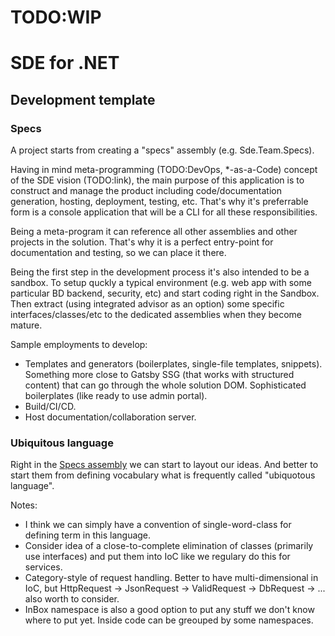 # TODO:WIP
# SDE for .NET

## Development template

### Specs

A project starts from creating a "specs" assembly (e.g. Sde.Team.Specs).

Having in mind meta-programming (TODO:DevOps, *-as-a-Code) concept of the SDE vision (TODO:link), the main purpose of this application is to construct and manage the product including code/documentation generation, hosting, deployment, testing, etc. That's why it's preferrable form is a console application that will be a CLI for all these responsibilities.

Being a meta-program it can reference all other assemblies and other projects in the solution. That's why it is a perfect entry-point for documentation and testing, so we can place it there.

Being the first step in the development process it's also intended to be a sandbox. To setup quckly a typical environment (e.g. web app with some particular BD backend, security, etc) and start coding right in the Sandbox. Then extract (using integrated advisor as an option) some specific interfaces/classes/etc to the dedicated assemblies when they become mature.

Sample employments to develop:
- Templates and generators (boilerplates, single-file templates, snippets). Something more close to Gatsby SSG (that works with structured content) that can go through the whole solution DOM. Sophisticated boilerplates (like ready to use admin portal).
- Build/CI/CD.
- Host documentation/collaboration server.

### Ubiquitous language

Right in the [Specs assembly](#specs) we can start to layout our ideas. And better to start them from defining vocabulary what is frequently called "ubiquotous language".

Notes:
* I think we can simply have a convention of single-word-class for defining term in this language.
* Consider idea of a close-to-complete elimination of classes (primarily use interfaces) and put them into IoC like we regulary do this for services. 
* Category-style of request handling. Better to have multi-dimensional in IoC, but HttpRequest<T> &rarr; JsonRequest<T> &rarr; ValidRequest<T> &rarr; DbRequest<T> &rarr; ... also worth to consider.
* InBox namespace is also a good option to put any stuff we don't know where to put yet. Inside code can be greouped by some namespaces.
